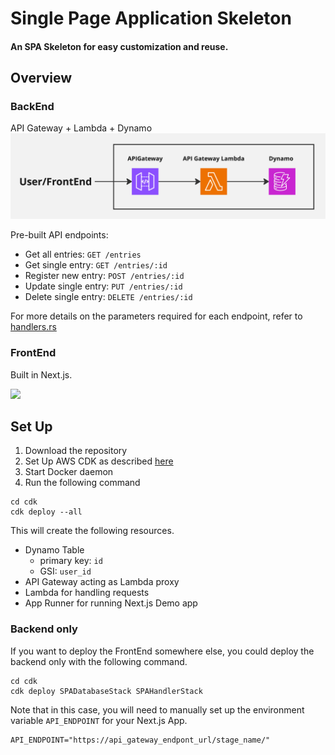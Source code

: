 # Single Page Application Skeleton

#### An SPA Skeleton for easy customization and reuse.

## Overview
### BackEnd
API Gateway + Lambda + Dynamo
![architecture](./readme-assets/architecture.jpg)

Pre-built API endpoints:
- Get all entries: `GET /entries`
- Get single entry: `GET /entries/:id`
- Register new entry: `POST /entries/:id`
- Update single entry: `PUT /entries/:id`
- Delete single entry: `DELETE /entries/:id`

For more details on the parameters required for each endpoint, refer to [handlers.rs](./lambda/src/handler/handlers.rs)


### FrontEnd
Built in Next.js.

![](/readme-assets/frontend.gif)



## Set Up
1. Download the repository
2. Set Up AWS CDK as described [here](https://docs.aws.amazon.com/cdk/v2/guide/prerequisites.html)
3. Start Docker daemon
4. Run the following command
```
cd cdk
cdk deploy --all
```
This will create the following resources.
- Dynamo Table
    - primary key: `id`
    - GSI: `user_id`
- API Gateway acting as Lambda proxy
- Lambda for handling requests
- App Runner for running Next.js Demo app


### Backend only
If you want to deploy the FrontEnd somewhere else, you could deploy the backend only with the following command.
```
cd cdk
cdk deploy SPADatabaseStack SPAHandlerStack
```
Note that in this case, you will need to manually set up the environment variable `API_ENDPOINT` for your Next.js App.
```
API_ENDPOINT="https://api_gateway_endpont_url/stage_name/"
```